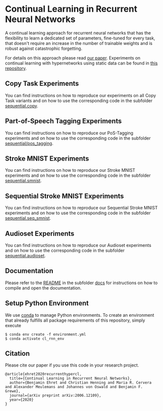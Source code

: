 # Continual Learning in Recurrent Neural Networks

A continual learning approach for recurrent neural networks that has the flexibility to learn a dedicated set of parameters, fine-tuned for every task, that doesn't require an increase in the number of trainable weights and is robust against catastrophic forgetting.

For details on this approach please read [our paper](https://arxiv.org/abs/2006.12109). Experiments on continual learning with hypernetworks using static data can be found in [this repository](https://github.com/chrhenning/hypercl).


## Copy Task Experiments

You can find instructions on how to reproduce our experiments on all Copy Task variants and on how to use the corresponding code in the subfolder [sequential.copy](sequential/copy).

## Part-of-Speech Tagging Experiments

You can find instructions on how to reproduce our PoS-Tagging experiments and on how to use the corresponding code in the subfolder [sequential/pos_tagging](sequential/pos_tagging).

## Stroke MNIST Experiments

You can find instructions on how to reproduce our Stroke MNIST experiments and on how to use the corresponding code in the subfolder [sequential.smnist](sequential/smnist).

## Sequential Stroke MNIST Experiments

You can find instructions on how to reproduce our Sequential Stroke MNIST experiments and on how to use the corresponding code in the subfolder [sequential.seq_smnist](sequential/seq_smnist).

## Audioset Experiments

You can find instructions on how to reproduce our Audioset experiments and on how to use the corresponding code in the subfolder [sequential.audioset](sequential/audioset).


## Documentation

Please refer to the [README](docs/README.md) in the subfolder [docs](docs) for instructions on how to compile and open the documentation.

## Setup Python Environment

We use [conda](https://www.anaconda.com/) to manage Python environments. To create an environment that already fulfills all package requirements of this repository, simply execute

```console
$ conda env create -f environment.yml
$ conda activate cl_rnn_env
```

## Citation
Please cite our paper if you use this code in your research project.

```
@article{ehret2020recurrenthypercl,
  title={Continual Learning in Recurrent Neural Networks},
  author={Benjamin Ehret and Christian Henning and Maria R. Cervera and Alexander Meulemans and Johannes von Oswald and Benjamin F. Grewe},
  journal={arXiv preprint arXiv:2006.12109},
  year={2020}
}
```
